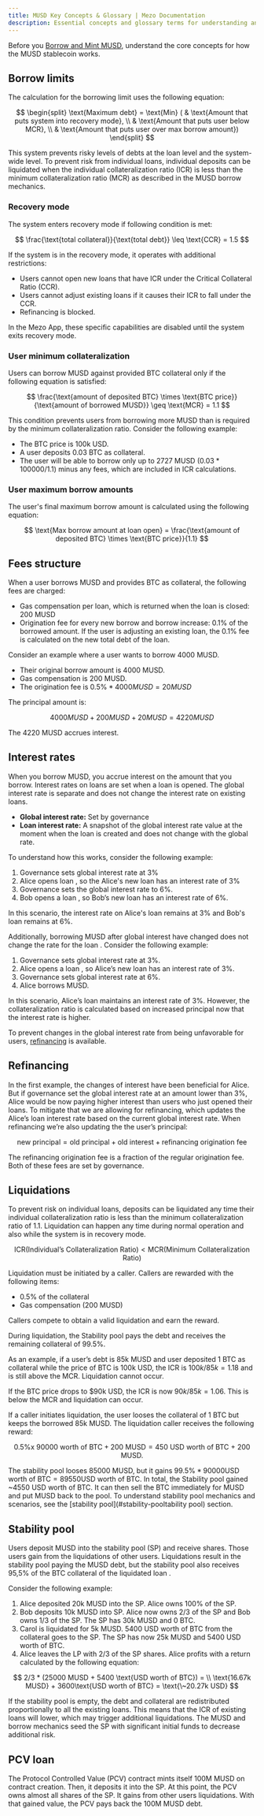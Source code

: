 ```yaml
---
title: MUSD Key Concepts & Glossary | Mezo Documentation
description: Essential concepts and glossary terms for understanding and using MUSD on Mezo.
---
```


Before you [Borrow and Mint MUSD](./mint-musd.md), understand the core concepts for how the MUSD stablecoin works.

## Borrow limits

The calculation for the borrowing limit uses the following equation:

$$
\begin{split} \text{Maximum debt} = \text{Min} ( & \text{Amount that puts system into recovery mode}, \\ &  \text{Amount that puts user below MCR}, \\ & \text{Amount that puts user over max borrow amount}) \end{split}
$$

This system prevents risky levels of debts at the loan level and the system-wide level. To prevent risk from individual loans, individual deposits can be liquidated when the individual collateralization ratio (ICR) is less than the minimum collateralization ratio (MCR) as described in the MUSD borrow mechanics.

### Recovery mode

The system enters recovery mode if following condition is met:

$$
\frac{\text{total collateral}}{\text{total debt}} \leq \text{CCR} = 1.5
$$

If the system is in the recovery mode, it operates with additional restrictions:

* Users cannot open new loans that have ICR under the Critical Collateral Ratio (CCR).
* Users cannot adjust existing loans if it causes their ICR to fall under the CCR.
* Refinancing is blocked.

In the Mezo App, these specific capabilities are disabled until the system exits recovery mode.

### User minimum collateralization

Users can borrow MUSD against provided BTC collateral only if the following equation is satisfied:

$$
\frac{\text{amount of deposited BTC} \times \text{BTC price}}{\text{amount of borrowed MUSD}} \geq \text{MCR} = 1.1
$$

This condition prevents users from borrowing more MUSD than is required by the minimum collateralization ratio. Consider the following example:

- The BTC price is 100k USD.
- A user deposits 0.03 BTC as collateral.
- The user will be able to borrow only up to 2727 MUSD ($0.03 * 100000 / 1.1$) minus any fees, which are included in ICR calculations.

### User maximum borrow amounts

The user's final maximum borrow amount is calculated using the following equation:

$$
\text{Max borrow amount at loan open} = \frac{\text{amount of deposited BTC} \times \text{BTC price}}{1.1} 
$$

## Fees structure

When a user borrows MUSD and provides BTC as collateral, the following fees are charged:

* Gas compensation per loan, which is returned when the loan is closed: 200 MUSD
* Origination fee for every new borrow and borrow increase: 0.1% of the borrowed amount. If the user is adjusting an existing loan, the 0.1% fee is calculated on the new total debt of the loan.

Consider an example where a user wants to borrow 4000 MUSD.

- Their original borrow amount is 4000 MUSD.
- Gas compensation is 200 MUSD.
- The origination fee is $0.5\% * 4000 MUSD =20 MUSD$

The principal amount is:

$$
4000 MUSD + 200 MUSD + 20 MUSD = 4220 MUSD
$$

The 4220 MUSD accrues interest.

## Interest rates

When you borrow MUSD, you accrue interest on the amount that you borrow. Interest rates on loans are set when a loan is opened. The global interest rate is separate and does not change the interest rate on existing loans.

- **Global interest rate:** Set by governance
- **Loan interest rate:** A snapshot of the global interest rate value at the moment when the loan is created and does not change with the global rate.

To understand how this works, consider the following example:

1. Governance sets global interest rate at 3%
1. Alice opens loan , so the Alice's new loan has an interest rate of 3%
1. Governance sets the global interest rate to 6%.
1. Bob opens a loan , so Bob’s new loan has an interest rate of 6%.

In this scenario, the interest rate on Alice's loan remains at 3% and Bob's loan remains at 6%.

Additionally, borrowing MUSD after global interest have changed does not change the rate for the loan . Consider the following example:

1. Governance sets global interest rate at 3%.
1. Alice opens a loan , so Alice’s new loan has an interest rate of 3%.
1. Governance sets global interest rate at 6%.
1. Alice borrows MUSD.

In this scenario, Alice’s loan maintains an interest rate of 3%. However, the collateralization ratio is calculated based on increased principal now that the interest rate is higher.

To prevent changes in the global interest rate from being unfavorable for users, [refinancing](#refinancing) is available.

## Refinancing

In the first example, the changes of interest have been beneficial for Alice. But if governance set the global interest rate at an amount lower than 3%, Alice would be now paying higher interest than users who just opened their loans. To mitigate that we are allowing for refinancing, which updates the Alice’s loan interest rate based on the current global interest rate. When refinancing we’re also updating the the user’s principal:

$$
\text{new principal} = \text{old principal} + \text{old interest} + \text{refinancing origination fee}
$$

The refinancing origination fee is a fraction of the regular origination fee. Both of these fees are set by governance.

## Liquidations

To prevent risk on individual loans, deposits can be liquidated any time their individual collateralization ratio is less than the minimum collateralization ratio of 1.1. Liquidation can happen any time during normal operation and also while the system is in recovery mode.

$$
\text{ICR} (\text{Individual's Collateralization Ratio}) < \text{MCR} (\text{Minimum Collateralization Ratio})
$$

Liquidation must be initiated by a caller. Callers are rewarded with the following items:

- 0.5% of the collateral
- Gas compensation (200 MUSD)

Callers compete to obtain a valid liquidation and earn the reward.

During liquidation, the Stability pool pays the debt and receives the remaining collateral of 99.5%.

As an example, if a user’s debt is 85k MUSD and user deposited 1 BTC as collateral while the price of BTC is 100k USD, the ICR is $100k / 85k = 1.18$ and is still above the MCR. Liquidation cannot occur.

If the BTC price drops to \$90k USD, the ICR is now $90k / 85k = 1.06$. This is below the MCR and liquidation can occur.

If a caller initiates liquidation, the user looses the collateral of 1 BTC but keeps the borrowed 85k MUSD. The liquidation caller receives the following reward:

$$
\text{0.5\% x 90000 worth of BTC} + \text{200 MUSD} = \text{450 USD worth of BTC + 200 MUSD}. 
$$

The stability pool looses 85000 MUSD, but it gains $99.5\% * 90000 \text{USD worth of BTC} = 89550 \text{USD worth of BTC}$. In total, the Stability pool gained ~4550 USD worth of BTC. It can then sell the BTC immediately for MUSD and put MUSD back to the pool. To understand stability pool mechanics and scenarios, see the [stability pool](#stability-pooltability pool) section.

## Stability pool

Users deposit MUSD into the stability pool (SP) and receive shares. Those users gain from the liquidations of other users. Liquidations result in the stability pool paying the MUSD debt, but the stability pool also receives 95,5% of the BTC collateral of the liquidated loan .

Consider the following example:

1. Alice deposited 20k MUSD into the SP. Alice owns 100% of the SP.
1. Bob deposits 10k MUSD into SP. Alice now owns 2/3 of the SP and Bob owns 1/3 of the SP. The SP has 30k MUSD and 0 BTC.
1. Carol is liquidated for 5k MUSD. 5400 USD worth of BTC from the collateral goes to the SP. The SP has now 25k MUSD and 5400 USD worth of BTC.
1. Alice leaves the LP with 2/3 of the SP shares. Alice profits with a return calculated by the following equation:

$$
2/3 * (25000 MUSD + 5400 \text{USD worth of BTC}) = \\
\text{16.67k MUSD} + 3600\text{USD worth of BTC} = \text{\~20.27k USD}
$$

If the stability pool is empty, the debt and collateral are redistributed proportionally to all the existing loans. This means that the ICR of existing loans will lower, which may trigger additional liquidations. The MUSD and borrow mechanics seed the SP with significant initial funds to decrease additional risk.

## PCV loan

The Protocol Controlled Value (PCV) contract mints itself 100M MUSD on contract creation. Then, it deposits it into the SP. At this point, the PCV owns almost all shares of the SP. It gains from other users liquidations. With that gained value, the PCV pays back the 100M MUSD debt.